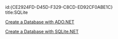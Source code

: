 id:{CE2924FD-D45D-F329-C8CD-ED92CF0ABE1C}  
title:SQLite  

[Create a Database with ADO.NET](/recipes/ios/data/sqlite/create_a_database_with_ado.net)

 [Create a Database with SQLite.NET](/recipes/ios/data/sqlite/create_a_database_with_sqlitenet)